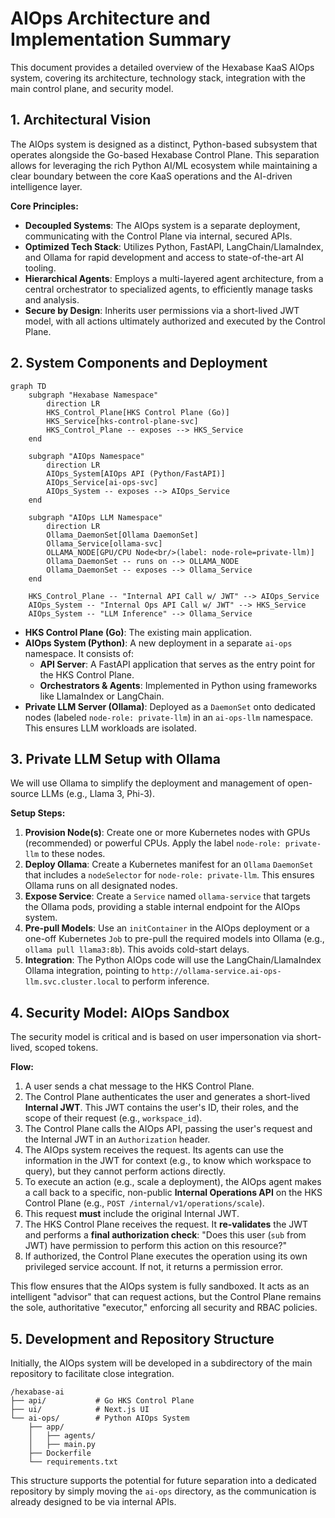 # AIOps Architecture and Implementation Summary

This document provides a detailed overview of the Hexabase KaaS AIOps system, covering its architecture, technology stack, integration with the main control plane, and security model.

## 1. Architectural Vision

The AIOps system is designed as a distinct, Python-based subsystem that operates alongside the Go-based Hexabase Control Plane. This separation allows for leveraging the rich Python AI/ML ecosystem while maintaining a clear boundary between the core KaaS operations and the AI-driven intelligence layer.

**Core Principles:**

- **Decoupled Systems**: The AIOps system is a separate deployment, communicating with the Control Plane via internal, secured APIs.
- **Optimized Tech Stack**: Utilizes Python, FastAPI, LangChain/LlamaIndex, and Ollama for rapid development and access to state-of-the-art AI tooling.
- **Hierarchical Agents**: Employs a multi-layered agent architecture, from a central orchestrator to specialized agents, to efficiently manage tasks and analysis.
- **Secure by Design**: Inherits user permissions via a short-lived JWT model, with all actions ultimately authorized and executed by the Control Plane.

## 2. System Components and Deployment

```mermaid
graph TD
    subgraph "Hexabase Namespace"
        direction LR
        HKS_Control_Plane[HKS Control Plane (Go)]
        HKS_Service[hks-control-plane-svc]
        HKS_Control_Plane -- exposes --> HKS_Service
    end

    subgraph "AIOps Namespace"
        direction LR
        AIOps_System[AIOps API (Python/FastAPI)]
        AIOps_Service[ai-ops-svc]
        AIOps_System -- exposes --> AIOps_Service
    end

    subgraph "AIOps LLM Namespace"
        direction LR
        Ollama_DaemonSet[Ollama DaemonSet]
        Ollama_Service[ollama-svc]
        OLLAMA_NODE[GPU/CPU Node<br/>(label: node-role=private-llm)]
        Ollama_DaemonSet -- runs on --> OLLAMA_NODE
        Ollama_DaemonSet -- exposes --> Ollama_Service
    end

    HKS_Control_Plane -- "Internal API Call w/ JWT" --> AIOps_Service
    AIOps_System -- "Internal Ops API Call w/ JWT" --> HKS_Service
    AIOps_System -- "LLM Inference" --> Ollama_Service
```

- **HKS Control Plane (Go)**: The existing main application.
- **AIOps System (Python)**: A new deployment in a separate `ai-ops` namespace. It consists of:
  - **API Server**: A FastAPI application that serves as the entry point for the HKS Control Plane.
  - **Orchestrators & Agents**: Implemented in Python using frameworks like LlamaIndex or LangChain.
- **Private LLM Server (Ollama)**: Deployed as a `DaemonSet` onto dedicated nodes (labeled `node-role: private-llm`) in an `ai-ops-llm` namespace. This ensures LLM workloads are isolated.

## 3. Private LLM Setup with Ollama

We will use Ollama to simplify the deployment and management of open-source LLMs (e.g., Llama 3, Phi-3).

**Setup Steps:**

1.  **Provision Node(s)**: Create one or more Kubernetes nodes with GPUs (recommended) or powerful CPUs. Apply the label `node-role: private-llm` to these nodes.
2.  **Deploy Ollama**: Create a Kubernetes manifest for an `Ollama` `DaemonSet` that includes a `nodeSelector` for `node-role: private-llm`. This ensures Ollama runs on all designated nodes.
3.  **Expose Service**: Create a `Service` named `ollama-service` that targets the Ollama pods, providing a stable internal endpoint for the AIOps system.
4.  **Pre-pull Models**: Use an `initContainer` in the AIOps deployment or a one-off Kubernetes `Job` to pre-pull the required models into Ollama (e.g., `ollama pull llama3:8b`). This avoids cold-start delays.
5.  **Integration**: The Python AIOps code will use the LangChain/LlamaIndex Ollama integration, pointing to `http://ollama-service.ai-ops-llm.svc.cluster.local` to perform inference.

## 4. Security Model: AIOps Sandbox

The security model is critical and is based on user impersonation via short-lived, scoped tokens.

**Flow:**

1.  A user sends a chat message to the HKS Control Plane.
2.  The Control Plane authenticates the user and generates a short-lived **Internal JWT**. This JWT contains the user's ID, their roles, and the scope of their request (e.g., `workspace_id`).
3.  The Control Plane calls the AIOps API, passing the user's request and the Internal JWT in an `Authorization` header.
4.  The AIOps system receives the request. Its agents can use the information in the JWT for context (e.g., to know which workspace to query), but they cannot perform actions directly.
5.  To execute an action (e.g., scale a deployment), the AIOps agent makes a call back to a specific, non-public **Internal Operations API** on the HKS Control Plane (e.g., `POST /internal/v1/operations/scale`).
6.  This request **must** include the original Internal JWT.
7.  The HKS Control Plane receives the request. It **re-validates** the JWT and performs a **final authorization check**: "Does this user (`sub` from JWT) have permission to perform this action on this resource?"
8.  If authorized, the Control Plane executes the operation using its own privileged service account. If not, it returns a permission error.

This flow ensures that the AIOps system is fully sandboxed. It acts as an intelligent "advisor" that can request actions, but the Control Plane remains the sole, authoritative "executor," enforcing all security and RBAC policies.

## 5. Development and Repository Structure

Initially, the AIOps system will be developed in a subdirectory of the main repository to facilitate close integration.

```
/hexabase-ai
├── api/           # Go HKS Control Plane
├── ui/            # Next.js UI
└── ai-ops/        # Python AIOps System
    ├── app/
    │   ├── agents/
    │   ├── main.py
    ├── Dockerfile
    └── requirements.txt
```

This structure supports the potential for future separation into a dedicated repository by simply moving the `ai-ops` directory, as the communication is already designed to be via internal APIs.
